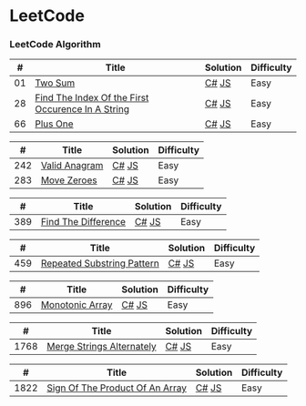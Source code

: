 # LeetCode

### LeetCode Algorithm

| #   | Title                                                                                                                                  | Solution                                                                                                            | Difficulty |
| --- | -------------------------------------------------------------------------------------------------------------------------------------- | ------------------------------------------------------------------------------------------------------------------- | ---------- |
| 01  | [Two Sum](https://leetcode.com/problems/two-sum/)                                                                                      | [C#](./CSharp/LeetCode/0001_0099/0001_TwoSum.cs) [JS](./JavaScript/0001_0099/0001_TwoSum.js)                        | Easy       |
| 28  | [Find The Index Of the First Occurence In A String](https://leetcode.com/problems/find-the-index-of-the-first-occurrence-in-a-string/) | [C#](./CSharp/LeetCode/0001_0099/0028_IndexOfFirstOccurenceInString.cs) [JS](./JavaScript/0001_0099/0001_TwoSum.js) | Easy       |
| 66  | [Plus One](https://leetcode.com/problems/plus-one/)                                                                                    | [C#](./CSharp/LeetCode/0001_0099/0066_PlusOne.cs) [JS](./JavaScript/0001_0099/0066_PlusOne.js)                      | Easy       |

| #   | Title                                                         | Solution                                                                                                 | Difficulty |
| --- | ------------------------------------------------------------- | -------------------------------------------------------------------------------------------------------- | ---------- |
| 242 | [Valid Anagram](https://leetcode.com/problems/valid-anagram/) | [C#](./CSharp/LeetCode/0200_0299/0242_ValidAnagram.cs) [JS](./JavaScript/0200_0299/0242_ValidAnagram.js) | Easy       |
| 283 | [Move Zeroes](https://leetcode.com/problems/move-zeroes/)     | [C#](./CSharp/LeetCode/0200_0299/0283_MoveZeroes.cs) [JS](./JavaScript/0200_0299/0283_MoveZeroes.js)     | Easy       |

| #   | Title                                                                     | Solution                                                                                                           | Difficulty |
| --- | ------------------------------------------------------------------------- | ------------------------------------------------------------------------------------------------------------------ | ---------- |
| 389 | [Find The Difference](https://leetcode.com/problems/find-the-difference/) | [C#](./CSharp/LeetCode/0300_0399/0389_FindTheDIfference.cs) [JS](./JavaScript/0300_0399/0389_FindTheDifference.js) | Easy       |

| #   | Title                                                                                   | Solution                                                                                                                         | Difficulty |
| --- | --------------------------------------------------------------------------------------- | -------------------------------------------------------------------------------------------------------------------------------- | ---------- |
| 459 | [Repeated Substring Pattern](https://leetcode.com/problems/repeated-substring-pattern/) | [C#](./CSharp/LeetCode/0400_0499/0459_RepeatedSubstringPattern.cs) [JS](./JavaScript/0400_0499/0459_RepeatedSubstringPattern.js) | Easy       |

| #   | Title                                                             | Solution                                                                                                     | Difficulty |
| --- | ----------------------------------------------------------------- | ------------------------------------------------------------------------------------------------------------ | ---------- |
| 896 | [Monotonic Array](https://leetcode.com/problems/monotonic-array/) | [C#](./CSharp/LeetCode/0800_0899/0896_MonotonicArray.cs) [JS](./JavaScript/0800_0899/0896_MonotonicArray.js) | Easy       |

| #    | Title                                                                                 | Solution                                                                                                                       | Difficulty |
| ---- | ------------------------------------------------------------------------------------- | ------------------------------------------------------------------------------------------------------------------------------ | ---------- |
| 1768 | [Merge Strings Alternately](https://leetcode.com/problems/merge-strings-alternately/) | [C#](./CSharp/LeetCode/1700_1799/1768_MergeStringsAlternately.cs) [JS](./JavaScript/1700_1799/1768_MergeStringsAlternately.js) | Easy       |

| #    | Title                                                                                             | Solution                                                                                                                           | Difficulty |
| ---- | ------------------------------------------------------------------------------------------------- | ---------------------------------------------------------------------------------------------------------------------------------- | ---------- |
| 1822 | [Sign Of The Product Of An Array](https://leetcode.com/problems/sign-of-the-product-of-an-array/) | [C#](./CSharp/LeetCode/1800_1899/1822_SignOfTheProductOfAnArray.cs) [JS](./JavaScript/1800_1899/1822_SignOfTheProductOfAnArray.js) | Easy       |
